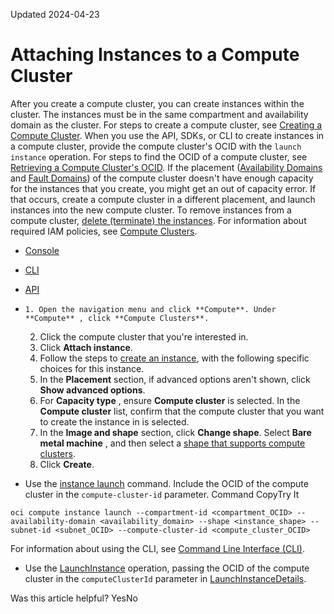 Updated 2024-04-23
# Attaching Instances to a Compute Cluster
After you create a compute cluster, you can create instances within the cluster. The instances must be in the same compartment and availability domain as the cluster.
For steps to create a compute cluster, see [Creating a Compute Cluster](https://docs.oracle.com/en-us/iaas/Content/Compute/Tasks/create-compute-cluster.htm#top "When you first create a compute cluster, you create an empty RDMA network group. After the compute cluster is created, you can create instances in the compute cluster.").
When you use the API, SDKs, or CLI to create instances in a compute cluster, provide the compute cluster's OCID with the `launch instance` operation. For steps to find the OCID of a compute cluster, see [Retrieving a Compute Cluster's OCID](https://docs.oracle.com/en-us/iaas/Content/Compute/Tasks/get-ocid-compute-cluster.htm#top "If you don't already have the OCID of a compute cluster, you can retrieve a list of compute clusters in a compartment with their corresponding OCIDs.").
If the placement ([Availability Domains](https://docs.oracle.com/iaas/Content/General/Concepts/regions.htm) and [Fault Domains](https://docs.oracle.com/iaas/Content/General/Concepts/regions.htm#fault)) of the compute cluster doesn't have enough capacity for the instances that you create, you might get an out of capacity error. If that occurs, create a compute cluster in a different placement, and launch instances into the new compute cluster.
To remove instances from a compute cluster, [delete (terminate) the instances](https://docs.oracle.com/en-us/iaas/Content/Compute/Tasks/terminatinginstance.htm#top "You can permanently delete \(terminate\) instances that you no longer need. Any attached VNICs and volumes are automatically detached when the instance terminates. Eventually, the instance's public and private IP addresses are released and become available for other instances.").
For information about required IAM policies, see [Compute Clusters](https://docs.oracle.com/en-us/iaas/Content/Compute/Tasks/compute-clusters.htm#compute-clusters__permissions).
  * [Console](https://docs.oracle.com/en-us/iaas/Content/Compute/Tasks/add-instances-compute-cluster.htm)
  * [CLI](https://docs.oracle.com/en-us/iaas/Content/Compute/Tasks/add-instances-compute-cluster.htm)
  * [API](https://docs.oracle.com/en-us/iaas/Content/Compute/Tasks/add-instances-compute-cluster.htm)


  *     1. Open the navigation menu and click **Compute**. Under **Compute** , click **Compute Clusters**.
    2. Click the compute cluster that you're interested in.
    3. Click **Attach instance**.
    4. Follow the steps to [create an instance](https://docs.oracle.com/en-us/iaas/Content/Compute/Tasks/launchinginstance.htm#top "Create a bare metal or virtual machine \(VM\) compute instance by using Compute service."), with the following specific choices for this instance. 
      1. In the **Placement** section, if advanced options aren't shown, click **Show advanced options**.
      2. For **Capacity type** , ensure **Compute cluster** is selected. In the **Compute cluster** list, confirm that the compute cluster that you want to create the instance in is selected.
      3. In the **Image and shape** section, click **Change shape**. Select **Bare metal machine** , and then select a [shape that supports compute clusters](https://docs.oracle.com/en-us/iaas/Content/Compute/Tasks/compute-clusters.htm#shapes).
    5. Click **Create**.
  * Use the [instance launch](https://docs.oracle.com/iaas/tools/oci-cli/latest/oci_cli_docs/cmdref/compute/instance/launch.html) command. Include the OCID of the compute cluster in the `compute-cluster-id` parameter.
Command
CopyTry It
```
oci compute instance launch --compartment-id <compartment_OCID> --availability-domain <availability_domain> --shape <instance_shape> --subnet-id <subnet_OCID> --compute-cluster-id <compute_cluster_OCID>
```

For information about using the CLI, see [Command Line Interface (CLI)](https://docs.oracle.com/iaas/Content/API/Concepts/cliconcepts.htm).
  * Use the [LaunchInstance](https://docs.oracle.com/iaas/api/#/en/iaas/latest/Instance/LaunchInstance) operation, passing the OCID of the compute cluster in the `computeClusterId` parameter in [LaunchInstanceDetails](https://docs.oracle.com/iaas/api/#/en/iaas/latest/LaunchInstanceDetails).


Was this article helpful?
YesNo

